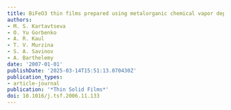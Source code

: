 ```yaml
---
title: BiFeO3 thin films prepared using metalorganic chemical vapor deposition
authors:
- M. S. Kartavtseva
- O. Yu Gorbenko
- A. R. Kaul
- T. V. Murzina
- S. A. Savinov
- A. Barthelemy
date: '2007-01-01'
publishDate: '2025-03-14T15:51:13.070430Z'
publication_types:
- article-journal
publication: '*Thin Solid Films*'
doi: 10.1016/j.tsf.2006.11.133
---
```

